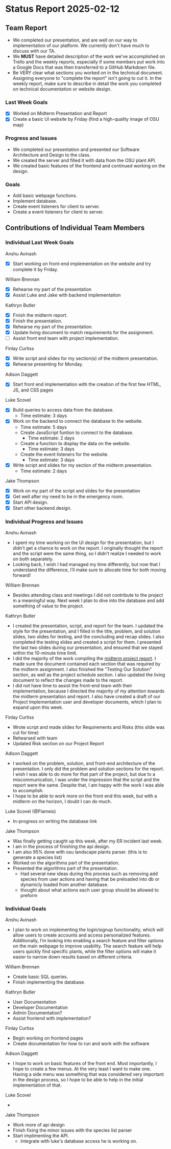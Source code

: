 # Status Report 2025-02-12

<!-- filename format is YYYYMMDD.md -->

<!-- Both sections should have the following three subsections. Each subsection is best organized as bullet points, though you can write a paragraph instead.   -->

## Team Report
<!-- status update for your TA, including an agenda for the project standup meeting -->
- We completed our presentation, and are well on our way to implementation of our platform. We currently don't have much to discuss with our TA.
- We **MUST** have detailed description of the work we've accomplished on Trello and the weekly reports, especially if some members put work into a Google Docs that was then transferred to a GitHub Markdown file.
- Be VERY clear what sections you worked on in the technical document. Assigning everyone to "complete the report" isn't going to cut it. In the weekly report, make sure to describe in detail the work you completed on technical documentation or website design.

### Last Week Goals
<!-- The first subsection is easy. It should be an exact copy of the third section from last week (i.e., goals from a week ago). It is empty for the first week -->

- [x] Worked on Midterm Presentation and Report
- [x] Create a basic UI website by Friday (find a high-quality image of OSU map)

### Progress and Issues

<!-- The second subsection reports on progress and issues: what you did, what worked, what you learned, where you had trouble, and where you are stuck -->

- We completed our presentation and presented our Software Architecture and Design to the class.
- We created the server and filled it with data from the OSU plant API.
- We created basic features of the frontend and continued working on the design.

### Goals

<!-- The third subsection should outline your plans and goals for the following week. Each bullet point should include a measurable task and a time estimate. You may use nested bullet points for parts of a larger task. No bottom-level time estimate should be greater than 3 days. If a task would be larger, think about a logical way to break it down and to have insight into progress. If tasks from one week aren’t yet complete, they should roll over into tasks for the next week, with an updated estimate for time to completion.
For the weekly report, this third subsection should be higher-level and indicate who is responsible for what tasks. Also, it’s good to include longer-term goals in this list as well, to keep the bigger picture in mind and plan beyond just the next week.  -->

- Add basic webpage functions.
- Implement database.
- Create event listeners for client to server.
- Create a event listeners for client to server. 

## Contributions of Individual Team Members

### Individual Last Week Goals

<!-- The first subsection is easy. It should be an exact copy of the third section from last week (i.e., goals from a week ago). It is empty for the first week -->

Anshu Avinash

- [x] Start working on front-end implementation on the website and try complete it by Friday.

William Brennan

- [x] Rehearse my part of the presentation
- [x] Assist Luke and Jake with backend implementation

Kathryn Butler

- [x] Finish the midterm report.
- [x] Finish the presentation.
- [x] Rehearse my part of the presentation.
- [x] Update living document to match requirements for the assignment.
- [ ] Assist front end team with project implementation.

Finlay Curtiss

- [x] Write script and slides for my section(s) of the midterm presentation.
- [x] Rehearse presenting for Monday.

Adison Daggett

- [x] Start front end implementation with the creation of the first few HTML, JS, and CSS pages

Luke Scovel

- [x] Build queries to access data from the database.
    - Time estimate: 3 days 
- [x] Work on the backend to connect the database to the website.
    - Time estimate: 5 days
    - Create JavaScript funtion to connect to the database.
        - Time estimate: 2 days
    - Create a function to display the data on the website.
        - Time estimate: 3 days
    - Create the event listeners for the website.
        - Time estimate: 3 days
- [x] Write script and slides for my section of the midterm presentation.
    - Time estimate: 2 days

Jake Thompson

- [x] Work on my part of the script and slides for the presentation
- [x] Get well after my need to be in the emergency room.
- [x] Start API design.
- [x] Start other backend design.

### Individual Progress and Issues

<!-- The second subsection reports on progress and issues: what you did, what worked, what you learned, where you had trouble, and where you are stuck -->

Anshu Avinash

- I spent my time working on the UI design for the presentation, but I didn’t get a chance to work on the report. I originally thought the report and the script were the same thing, so I didn’t realize I needed to work on both separately.
- Looking back, I wish I had managed my time differently, but now that I understand the difference, I’ll make sure to allocate time for both moving forward!

William Brennan

- Besides attending class and meetings I did not contribute to the project in a meaningful way. Next week I plan to dive into the database and add something of value to the project.

Kathryn Butler

- I created the presentation, script, and report for the team. I updated the style for the presentation, and I filled in the title, problem, and solution slides, two slides for testing, and the concluding and recap slides. I also completed the testing slides and created a script for them. I presented the last two slides during our presentation, and ensured that we stayed within the 10-minute time limit.
- I did the majority of the work compiling the [midterm project report](https://docs.google.com/document/d/1vTG45TTxZEER5BNPlqOJ81y2_CoBAbPGc1G3RDjc8cU/edit?tab=t.0). I made sure the document contained each section that was required by the midterm assignment. I also finished the "Testing Our Solution" section, as well as the project schedule section. I also updated the living document to reflect the changes made to the report.
- I did not have time to assist the front-end team with their implementation, because I directed the majority of my attention towards the midterm presentation and report. I also have created a draft of our Project Implementation user and developer documents, which I plan to expand upon this week.

Finlay Curtiss

- Wrote script and made slides for Requirements and Risks (this slide was cut for time)
- Rehearsed with team
- Updated Risk section on our Project Report

Adison Daggett

- I worked on the problem, solution, and front-end architecture of the presentation. I only did the problem and solution sections for the report. I wish I was able to do more for that part of the project, but due to a miscommunication, I was under the impression that the script and the report were the same. Despite that, I am happy with the work I was able to accomplish.
- I hope to be able to work more on the front end this week, but with a midterm on the horizon, I doubt I can do much.

Luke Scovel (@Flameis)

- In-progress on writing the database link

Jake Thompson

- Was finally getting caught up this week, after my ER incident last week.
- I am in the process of finishing the api design.
- I am also 95% done with osu landscape plants parser. (this is to generate a species list)
- Worked on the algorithms part of the presentation.
- Presented the algorithms part of the presentation.
  - Had several new ideas during this process such as removing add species from user actions and having that be preloaded into db or dynamicly loaded from another database.
  - thought about what actions each user group should be allowed to preform

### Individual Goals

<!-- The third subsection should outline your plans and goals for the following week. Each bullet point should include a measurable task and a time estimate. You may use nested bullet points for parts of a larger task. No bottom-level time estimate should be greater than 3 days. If a task would be larger, think about a logical way to break it down and to have insight into progress. If tasks from one week aren’t yet complete, they should roll over into tasks for the next week, with an updated estimate for time to completion.
For the weekly report, this third subsection should be higher-level and indicate who is responsible for what tasks. Also, it’s good to include longer-term goals in this list as well, to keep the bigger picture in mind and plan beyond just the next week.  -->

Anshu Avinash

- I plan to work on implementing the login/signup functionality, which will allow users to create accounts and access personalized features. Additionally, I’m looking into enabling a search feature and filter options on the main webpage to improve usability. The search feature will help users quickly find specific plants, while the filter options will make it easier to narrow down results based on different criteria.


William Brennan

- Create basic SQL queries.
- Finish implementing the database.

Kathryn Butler

- User Documentation
- Developer Documentation
- Admin Documentation?
- Assist frontend with implementation?

Finlay Curtiss

- Begin working on frontend pages
- Create documentation for how to run and work with the software

Adison Daggett

- I hope to work on basic features of the front end. Most importantly, I hope to create a few menus. At the very least I want to make one. Having a side menu was something that was considered very important in the design process, so I hope to be able to help in the initial implementation of that. 

Luke Scovel

-

Jake Thompson

- Work more of api design
- Finish fixing the minor issues with the species list parser
- Start implimenting the API.
  - Integrate with luke's database access he is working on.
